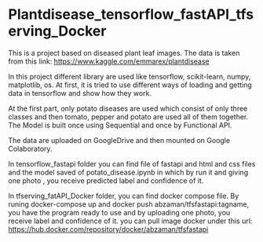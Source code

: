 # Plantdisease_tensorflow_fastAPI_tfserving_Docker
This is a project based on diseased plant leaf images. The data is taken from
this link: https://www.kaggle.com/emmarex/plantdisease

In this project different library are used like tensorflow, scikit-learn, numpy,
 matplotlib, os. At first, it is tried to use different ways of loading and getting data 
in tensorflow and show how they work.

At the first part, only potato diseases are used which consist of only three classes and then
tomato, pepper and potato are used all of them together. The Model is built once using Sequential and
once by Functional API.

The data are uploaded on GoogleDrive and then mounted on Google Colaboratory.

In tensorflow_fastapi folder you can find file of fastapi and html and css files
and the model saved of potato_disease.ipynb in which by run it and giving one photo
, you receive predicted label and confidence of it.

In tfserving_fatAPI_Docker folder, you can find docker compose file. By runing docker-compose up
and docker push abzaman/tfsfastapi:tagname, you have the program ready to use and
by uploading one photo, you receive label and confidence of it.
you can pull image docker under this url:
https://hub.docker.com/repository/docker/abzaman/tfsfastapi



